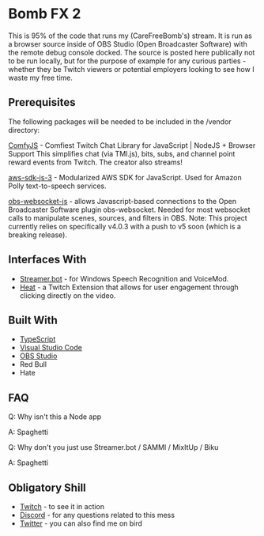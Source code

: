 # Bomb FX 2

This is 95% of the code that runs my (CareFreeBomb's) stream. It is run as a browser source inside of OBS Studio (Open Broadcaster Software) with the remote debug console docked. The source is posted here publically not to be run locally, but for the purpose of example for any curious parties - whether they be Twitch viewers or potential employers looking to see how I waste my free time.

## Prerequisites

The following packages will be needed to be included in the /vendor directory:

[ComfyJS](https://github.com/instafluff/ComfyJS) - Comfiest Twitch Chat Library for JavaScript | NodeJS + Browser Support
This simplifies chat (via TMI.js), bits, subs, and channel point reward events from Twitch. The creator also streams!

[aws-sdk-js-3](https://github.com/aws/aws-sdk-js-v3) - Modularized AWS SDK for JavaScript.
Used for Amazon Polly text-to-speech services.

[obs-websocket-js](https://github.com/obs-websocket-community-projects/obs-websocket-js) - allows Javascript-based connections to the Open Broadcaster Software plugin obs-websocket.
Needed for most websocket calls to manipulate scenes, sources, and filters in OBS.
Note: This project currently relies on specifically v4.0.3 with a push to v5 soon (which is a breaking release).

## Interfaces With

* [Streamer.bot](https://www.streamer.bot/) - for Windows Speech Recognition and VoiceMod.
* [Heat](https://heat.j38.net/) - a Twitch Extension that allows for user engagement through clicking directly on the video.

## Built With

* [TypeScript](https://www.typescriptlang.org/)
* [Visual Studio Code](https://visualstudio.microsoft.com/)
* [OBS Studio](https://obsproject.com/)
* Red Bull
* Hate

## FAQ

Q: Why isn't this a Node app

A: Spaghetti

Q: Why don't you just use Streamer.bot / SAMMI / MixItUp / Biku

A: Spaghetti

## Obligatory Shill

* [Twitch](https://www.twitch.tv/carefreebomb) - to see it in action
* [Discord](https://discord.gg/0X84YV4Sn1v0wyUa) - for any questions related to this mess
* [Twitter](https://twitter.com/carefreeb0mb) - you can also find me on bird
